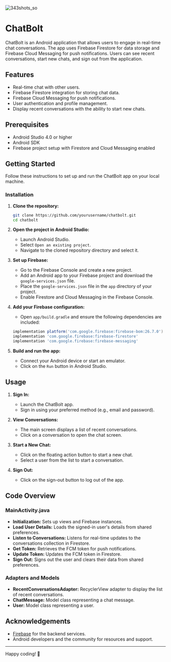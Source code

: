 ![343shots_so](https://github.com/user-attachments/assets/469b4db6-0c4c-49ea-b951-49dc2de81c19)

# ChatBolt

ChatBolt is an Android application that allows users to engage in real-time chat conversations. The app uses Firebase Firestore for data storage and Firebase Cloud Messaging for push notifications. Users can see recent conversations, start new chats, and sign out from the application.

## Features

- Real-time chat with other users.
- Firebase Firestore integration for storing chat data.
- Firebase Cloud Messaging for push notifications.
- User authentication and profile management.
- Display recent conversations with the ability to start new chats.


## Prerequisites

- Android Studio 4.0 or higher
- Android SDK
- Firebase project setup with Firestore and Cloud Messaging enabled

## Getting Started

Follow these instructions to set up and run the ChatBolt app on your local machine.

### Installation

1. **Clone the repository:**

    ```bash
    git clone https://github.com/yourusername/chatbolt.git
    cd chatbolt
    ```

2. **Open the project in Android Studio:**
    - Launch Android Studio.
    - Select `Open an existing project`.
    - Navigate to the cloned repository directory and select it.

3. **Set up Firebase:**
    - Go to the Firebase Console and create a new project.
    - Add an Android app to your Firebase project and download the `google-services.json` file.
    - Place the `google-services.json` file in the `app` directory of your project.
    - Enable Firestore and Cloud Messaging in the Firebase Console.

4. **Add your Firebase configuration:**
    - Open `app/build.gradle` and ensure the following dependencies are included:

    ```groovy
    implementation platform('com.google.firebase:firebase-bom:26.7.0')
    implementation 'com.google.firebase:firebase-firestore'
    implementation 'com.google.firebase:firebase-messaging'
    ```

5. **Build and run the app:**
    - Connect your Android device or start an emulator.
    - Click on the `Run` button in Android Studio.

## Usage

1. **Sign In:**
    - Launch the ChatBolt app.
    - Sign in using your preferred method (e.g., email and password).

2. **View Conversations:**
    - The main screen displays a list of recent conversations.
    - Click on a conversation to open the chat screen.

3. **Start a New Chat:**
    - Click on the floating action button to start a new chat.
    - Select a user from the list to start a conversation.

4. **Sign Out:**
    - Click on the sign-out button to log out of the app.

## Code Overview

### MainActivity.java

- **Initialization:** Sets up views and Firebase instances.
- **Load User Details:** Loads the signed-in user's details from shared preferences.
- **Listen to Conversations:** Listens for real-time updates to the conversations collection in Firestore.
- **Get Token:** Retrieves the FCM token for push notifications.
- **Update Token:** Updates the FCM token in Firestore.
- **Sign Out:** Signs out the user and clears their data from shared preferences.

### Adapters and Models

- **RecentConversationsAdapter:** RecyclerView adapter to display the list of recent conversations.
- **ChatMessage:** Model class representing a chat message.
- **User:** Model class representing a user.


## Acknowledgements

- [Firebase](https://firebase.google.com/) for the backend services.
- Android developers and the community for resources and support.

---

Happy coding! 🚀
